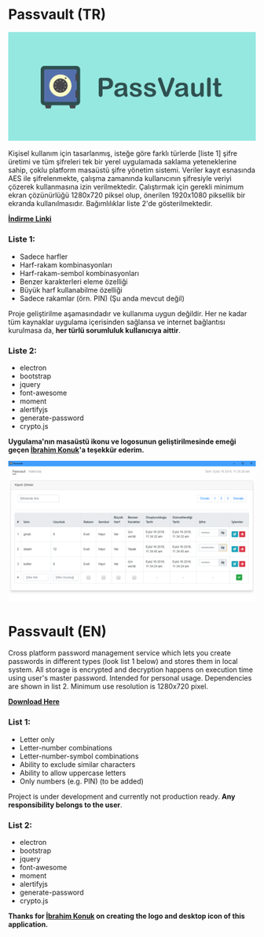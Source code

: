 # Passvault (TR)

![Logo](https://github.com/ahmetkasif/passvault/blob/master/passvault-logo.png)

Kişisel kullanım için tasarlanmış, isteğe göre farklı türlerde [liste 1] şifre üretimi ve tüm şifreleri tek bir yerel uygulamada saklama yeteneklerine sahip, çoklu platform masaüstü şifre yönetim sistemi. Veriler kayıt esnasında AES ile şifrelenmekte, çalışma zamanında kullanıcının şifresiyle veriyi çözerek kullanmasına izin verilmektedir. Çalıştırmak için gerekli minimum ekran çözünürlüğü 1280x720 piksel olup, önerilen 1920x1080 piksellik bir ekranda kullanılmasıdır. Bağımlılıklar liste 2'de gösterilmektedir.

**[İndirme Linki](https://github.com/ahmetkasif/passvault/releases)**

### Liste 1:
* Sadece harfler
* Harf-rakam kombinasyonları
* Harf-rakam-sembol kombinasyonları
* Benzer karakterleri eleme özelliği
* Büyük harf kullanabilme özelliği
* Sadece rakamlar (örn. PIN) (Şu anda mevcut değil)

Proje geliştirilme aşamasındadır ve kullanıma uygun değildir. Her ne kadar tüm kaynaklar uygulama içerisinden sağlansa ve internet bağlantısı kurulmasa da, **her türlü sorumluluk kullanıcıya aittir**.

### Liste 2:
* electron
* bootstrap
* jquery
* font-awesome
* moment
* alertifyjs
* generate-password
* crypto.js

**Uygulama'nın masaüstü ikonu ve logosunun geliştirilmesinde emeği geçen [İbrahim Konuk](http://www.ibrahimkonuk.com)'a teşekkür ederim.**

![Screenshot](https://github.com/ahmetkasif/passvault/blob/master/index-shot.PNG)

# Passvault (EN)

Cross platform password management service which lets you create passwords in different types (look list 1 below) and stores them in local system. All storage is encrypted and decryption happens on execution time using user's master password. Intended for personal usage. Dependencies are shown in list 2. Minimum use resolution is 1280x720 pixel.

**[Download Here](https://github.com/ahmetkasif/passvault/releases)**

### List 1:
* Letter only
* Letter-number combinations
* Letter-number-symbol combinations
* Ability to exclude similar characters
* Ability to allow uppercase letters
* Only numbers (e.g. PIN) (to be added)

Project is under development and currently not production ready. **Any responsibility belongs to the user**.

### List 2:
* electron
* bootstrap
* jquery
* font-awesome
* moment
* alertifyjs
* generate-password
* crypto.js

**Thanks for [İbrahim Konuk](http://www.ibrahimkonuk.com) on creating the logo and desktop icon of this application.**
